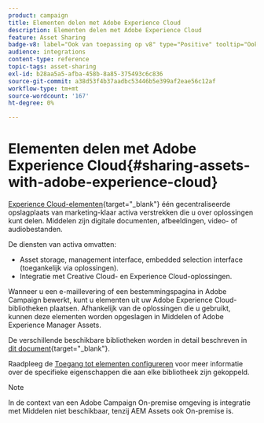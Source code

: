 ```yaml
---
product: campaign
title: Elementen delen met Adobe Experience Cloud
description: Elementen delen met Adobe Experience Cloud
feature: Asset Sharing
badge-v8: label="Ook van toepassing op v8" type="Positive" tooltip="Ook van toepassing op campagne v8"
audience: integrations
content-type: reference
topic-tags: asset-sharing
exl-id: b28aa5a5-afba-458b-8a85-375493c6c836
source-git-commit: a38d53f4b37aadbc53446b5e399af2eae56c12af
workflow-type: tm+mt
source-wordcount: '167'
ht-degree: 0%

---
```


# Elementen delen met Adobe Experience Cloud{#sharing-assets-with-adobe-experience-cloud}

[Experience Cloud-elementen](https://experienceleague.adobe.com/nl/docs/core-services/interface/services/audiences/overview){target="_blank"} één gecentraliseerde opslagplaats van marketing-klaar activa verstrekken die u over oplossingen kunt delen. Middelen zijn digitale documenten, afbeeldingen, video- of audiobestanden.

De diensten van activa omvatten:

* Asset storage, management interface, embedded selection interface (toegankelijk via oplossingen).
* Integratie met Creative Cloud- en Experience Cloud-oplossingen.

Wanneer u een e-maillevering of een bestemmingspagina in Adobe Campaign bewerkt, kunt u elementen uit uw Adobe Experience Cloud-bibliotheken plaatsen. Afhankelijk van de oplossingen die u gebruikt, kunnen deze elementen worden opgeslagen in Middelen of Adobe Experience Manager Assets.

De verschillende beschikbare bibliotheken worden in detail beschreven in [dit document](https://experienceleague.adobe.com/nl/docs/core-services/interface/services/assets/experience-cloud-assets){target="_blank"}.

Raadpleeg de [Toegang tot elementen configureren](../../integrations/using/configuring-access-to-assets.md) voor meer informatie over de specifieke eigenschappen die aan elke bibliotheek zijn gekoppeld.

>[!NOTE]
>
>In de context van een Adobe Campaign On-premise omgeving is integratie met Middelen niet beschikbaar, tenzij AEM Assets ook On-premise is.
